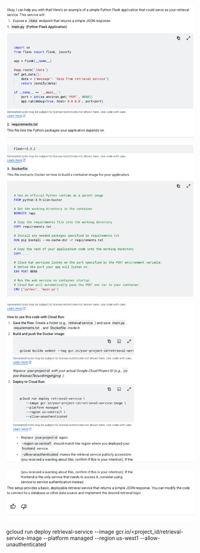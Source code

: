 
![alt text](image-1.png)

![alt text](image-2.png)


![alt text](image-3.png)


![alt text](image-4.png)



gcloud run deploy retrieval-service --image gcr.io/<project_id/retrieval-service-image  --platform managed  --region us-west1  --allow-unauthenticated
